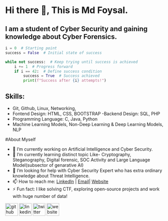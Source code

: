 # Hi there 👋, This is Md Foysal.
## I am a student of Cyber Security and gaining knowledge about Cyber Forensics. 
```python
i = 0  # Starting point
success = False  # Initial state of success

while not success:  # Keep trying until success is achieved
    i += 1  # Progress forward
    if i == 42:  # Define success condition
        success = True  # Success achieved
        print(f"Success after {i} attempts!")
```

Skills: 
--------
- Git, Github, Linux, Networking,
- Fontend Design: HTML, CSS, BOOTSTRAP
-Backend Design: SQL, PHP
- Programming Language: C, Java, Python
- Machine Learning Models, Non-Deep Learning & Deep Learning Models, NLP  

#About Myself
- 🔭 I’m currently working on Artificial Intelligence and Cyber Security. 
- 🌱 I’m currently learning distinct topic Like- Cryptography, Steganography, Digital forensic, SOC Activity and Large Language Model(subsector of genarative AI)   
- 🤔 I’m looking for help with Cyber Security Expert who has extra ordinary knowledge about Threat Intelligence. 
- 📫 How to reach me: [LinkedIn](https://linkedin.com/in/mdfoysalcysec) | [Email](mdfoysal.cysec@gmail.com)| [Website](https://mdfoysal.com) 
- ⚡ Fun fact: I like solving CTF, exploring open-source projects and work with huge number of data! 


[<img src='https://cdn.jsdelivr.net/npm/simple-icons@3.0.1/icons/github.svg' alt='github' height='40'>](https://github.com/mdfoysalcysec)  [<img src='https://cdn.jsdelivr.net/npm/simple-icons@3.0.1/icons/linkedin.svg' alt='linkedin' height='40'>](https://www.linkedin.com/in/mdfoysalcysec/)  [<img src='https://cdn.jsdelivr.net/npm/simple-icons@3.0.1/icons/twitter.svg' alt='twitter' height='40'>](https://twitter.com/mdfoysalcysec)  [<img src='https://cdn.jsdelivr.net/npm/simple-icons@3.0.1/icons/icloud.svg' alt='website' height='40'>](https://mdfoysal.com)  

